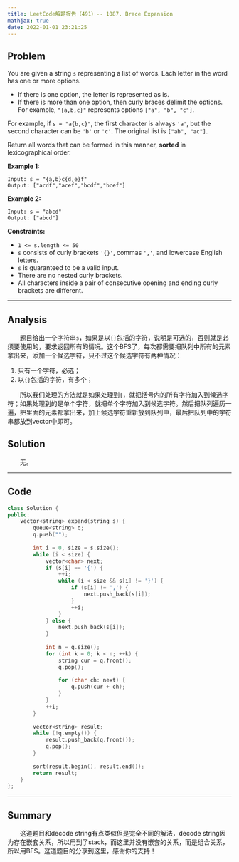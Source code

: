 ```yaml
---
title: LeetCode解题报告（491）-- 1087. Brace Expansion
mathjax: true
date: 2022-01-01 23:21:25
---
```


## Problem

You are given a string `s` representing a list of words. Each letter in the word has one or more options.

- If there is one option, the letter is represented as is.
- If there is more than one option, then curly braces delimit the options. For example, `"{a,b,c}"` represents options `["a", "b", "c"]`.

For example, if `s = "a{b,c}"`, the first character is always `'a'`, but the second character can be `'b'` or `'c'`. The original list is `["ab", "ac"]`.

Return all words that can be formed in this manner, **sorted** in lexicographical order.

<!-- more -->

**Example 1:**

```
Input: s = "{a,b}c{d,e}f"
Output: ["acdf","acef","bcdf","bcef"]
```

**Example 2:**

```
Input: s = "abcd"
Output: ["abcd"]
```



**Constraints:**

- `1 <= s.length <= 50`
- `s` consists of curly brackets `'{}'`, commas `','`, and lowercase English letters.
- `s` is guaranteed to be a valid input.
- There are no nested curly brackets.
- All characters inside a pair of consecutive opening and ending curly brackets are different.

---

## Analysis

&emsp;&emsp;题目给出一个字符串`s`，如果是以`{}`包括的字符，说明是可选的，否则就是必须要使用的，要求返回所有的情况。这个BFS了，每次都需要把队列中所有的元素拿出来，添加一个候选字符，只不过这个候选字符有两种情况：

1. 只有一个字符，必选；
2. 以`{}`包括的字符，有多个；

&emsp;&emsp;所以我们处理的方法就是如果处理到`{`，就把括号内的所有字符加入到候选字符；如果处理到的是单个字符，就把单个字符加入到候选字符。然后把队列遍历一遍，把里面的元素都拿出来，加上候选字符重新放到队列中，最后把队列中的字符串都放到vector中即可。

## Solution

&emsp;&emsp;无。

------

## Code

```c++
class Solution {
public:
    vector<string> expand(string s) {
        queue<string> q;
        q.push("");
        
        int i = 0, size = s.size();
        while (i < size) {
            vector<char> next;
            if (s[i] == '{') {
                ++i;
                while (i < size && s[i] != '}') {
                    if (s[i] != ',') {
                        next.push_back(s[i]);
                    }
                    ++i;
                }
            } else {
                next.push_back(s[i]);
            }
            
            int n = q.size();
            for (int k = 0; k < n; ++k) {
                string cur = q.front();
                q.pop();
                
                for (char ch: next) {
                    q.push(cur + ch);
                }
            }
            ++i;
        }
        
        vector<string> result;
        while (!q.empty()) {
            result.push_back(q.front());
            q.pop();
        }
        
        sort(result.begin(), result.end());
        return result;
    }
};
```

------

## Summary

&emsp;&emsp;这道题目和decode string有点类似但是完全不同的解法，decode string因为存在嵌套关系，所以用到了stack，而这里并没有嵌套的关系，而是组合关系，所以用BFS。这道题目的分享到这里，感谢你的支持！


